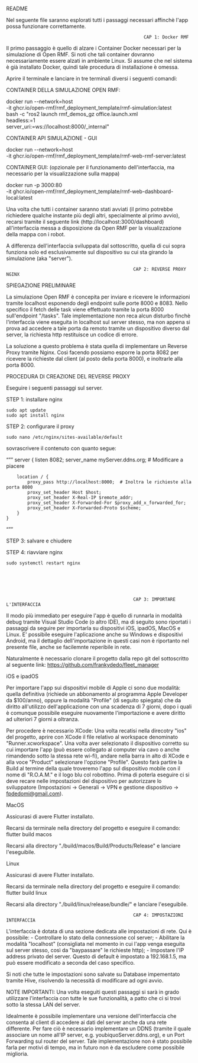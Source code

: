 README 

Nel seguente file saranno esplorati tutti i passaggi necessari affinchè l'app possa funzionare correttamente.

                                                    
                                                    
                                                        CAP 1: Docker RMF

Il primo passaggio è quello di alzare i Container Docker necessari per la simulazione di Open RMF.
Si noti che tali container dovranno necessariamente essere alzati in ambiente Linux. 
Si assume che nel sistema è già installato Docker, quindi tale procedura di installazione è omessa.

Aprire il terminale e lanciare in tre terminali diversi i seguenti comandi:

CONTAINER DELLA SIMULAZIONE OPEN RMF:

docker run --network=host \
-it ghcr.io/open-rmf/rmf_deployment_template/rmf-simulation:latest \
bash -c "ros2 launch rmf_demos_gz office.launch.xml \
headless:=1 \
server_uri:=ws://localhost:8000/_internal"

CONTAINER API SIMULAZIONE - GUI

docker run --network=host \
-it ghcr.io/open-rmf/rmf_deployment_template/rmf-web-rmf-server:latest

CONTAINER GUI: (opzionale per il funzionamento dell'interfaccia, ma necessario per la visualizzazione sulla mappa)

docker run -p 3000:80 \
-it ghcr.io/open-rmf/rmf_deployment_template/rmf-web-dashboard-local:latest

Una volta che tutti i container saranno stati avviati (il primo potrebbe richiedere qualche instante più degli altri, specialmente al primo avvio), recarsi tramite il seguente link (http://localhost:3000/dashboard) all'interfaccia messa a disposizione da Open RMF per la visualizzazione della mappa con i robot.

A differenza dell'interfaccia sviluppata dal sottoscritto, quella di cui sopra funziona solo ed esclusivamente sul dispositivo su cui sta girando la simulazione (aka "server").



                                                    CAP 2: REVERSE PROXY NGINX

SPIEGAZIONE PRELIMINARE

La simulazione Open RMF è concepita per inviare e ricevere le informazioni tramite localhost esponendo degli endpoint sulle porte 8000 e 8083. Nello specifico il fetch delle task viene effettuato tramite la porta 8000 sull'endpoint "/tasks". Tale implementazione non reca alcun disturbo finchè l'interfaccia viene eseguita in localhost sul server stesso, ma non appena si prova ad accedere a tale porta da remoto tramite un dispositivo diverso dal server, la richiesta http restituisce un codice di errore.

La soluzione a questo problema è stata quella di implementare un Reverse Proxy tramite Nginx. Così facendo possiamo esporre la porta 8082 per ricevere la richieste dal client (al posto della porta 8000), e inoltrarle alla porta 8000. 



PROCEDURA DI CREAZIONE DEL REVERSE PROXY

Eseguire i seguenti passaggi sul server.

STEP 1: installare nginx

    sudo apt update
    sudo apt install nginx


STEP 2: configurare il proxy 

    sudo nano /etc/nginx/sites-available/default

sovrascrivere il contenuto con quanto segue:

“””
    server {
        listen 8082;
        server_name myServer.ddns.org;  # Modificare a piacere

        location / {
            proxy_pass http://localhost:8000;  # Inoltra le richieste alla porta 8000
            proxy_set_header Host $host;
            proxy_set_header X-Real-IP $remote_addr;
            proxy_set_header X-Forwarded-For $proxy_add_x_forwarded_for;
            proxy_set_header X-Forwarded-Proto $scheme;
        }
    }
“””


STEP 3: salvare e chiudere 

STEP 4: riavviare nginx

    sudo systemctl restart nginx






                                                    CAP 3: IMPORTARE L'INTERFACCIA

Il modo più immediato per eseguire l'app è quello di runnarla in modalità debug tramite Visual Studio Code (o altro IDE), ma di seguito sono riportati i passaggi da seguire per importarla su dispositivi iOS, ipadOS, MacOS e Linux.
E' possibile eseguire l'aplicazione anche su Windows e dispositivi Android, ma il dettaglio dell'importazione in questi casi non è riportanto nel presente file, anche se facilemnte reperibile in rete.

Naturalmente è necessario clonare il progetto dalla repo git del sottoscritto al seguente link: 
https://github.com/frankydedo/fleet_manager 


iOS e ipadOS

Per importare l'app sui dispositivi mobile di Apple ci sono due modalità: quella definitiva (richiede un abbonamento al programma Apple Developer da $100/anno), oppure la modalità "Profile" (di seguito spiegata) che da diritto all'utilizzo dell'applicazione con una scadenza di 7 giorni, dopo i quali è comunque possibile eseguire nuovamente l'importazione e avere diritto ad ulteriori 7 giorni a oltranza. 

Per procedere è necessario XCode:
Una volta recatisi nella direcotry "ios" del progetto, aprire con XCode il file relativo al workspace denominato "Runner.xcworkspace".
Una volta aver selezionato il dispositivo corretto su cui importare l'app (può essere collegato al computer via cavo o anche rimandendo sotto la stessa rete wi-fi), andare nella barra in alto di XCode e alla voce "Product" selezionare l'opzione "Profile". Questo farà partire la Build al termine della quale troveremo l'app sul dispositivo mobile con il nome di "R.O.A.M." e il logo blu col robottino.
Prima di poterla eseguire ci si deve recare nelle impostazioni del dispositivo per autorizzare lo sviluppatore (Impostazioni -> Generali -> VPN e gestione dispositivo -> fpdedomi@gmail.com). 



MacOS

Assicurasi di avere Flutter installato.

Recarsi da terminale nella directory del progetto e eseguire il comando:
    flutter build macos 

Recarsi alla directory "./build/macos/Build/Products/Release" e lanciare l'eseguibile. 



Linux

Assicurasi di avere Flutter installato.

Recarsi da terminale nella directory del progetto e eseguire il comando:
    flutter build linux

Recarsi alla directory "./build/linux/release/bundle/" e lanciare l'eseguibile.





                                                    CAP 4: IMPOSTAZIONI INTERFACCIA

L'interfaccia è dotata di una sezione dedicata alle impostazioni di rete. 
Qui è possibile:
    - Controllare lo stato della connessione col server;
    - Abilitare la modalità "localhost" (consigliata nel momento in cui l'app venga eseguita sul server stesso, così da "baypassare" le richieste http);
    - Impostare l'IP address privato del server. Questo di default è impostato a 192.168.1.5, ma può essere modificato a seconda del caso specifico.

Si noti che tutte le impostazioni sono salvate su Database impementato tramite Hive, risolvendo la necessità di modificare ad ogni avvio.



NOTE IMPORTANTI:
Una volta eseguiti questi passaggi si sarà in grado utilizzare l'interfaccia con tutte le sue funzionalità, a patto che ci si trovi sotto la stessa LAN del server.

Idealmente è possibile implementare una versione dell'interfaccia che consenta al client di accedere ai dati del server anche da una rete differente. Per fare ciò è necessario implementare un DDNS (tramite il quale associare un nome all'IP server, e.g. youbiquoServer.ddns.org), e un Port Forwarding sul router del server. Tale implementazione non è stato possibile farla per motivi di tempo, ma in futuro non è da escludere come possibile miglioria. 
